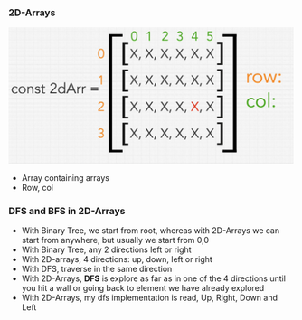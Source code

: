 ### 2D-Arrays

![2d](../img/2d.png)
* Array containing arrays
* Row, col

### DFS and BFS in 2D-Arrays

* With Binary Tree, we start from root, whereas with 2D-Arrays we can start from anywhere, but usually we start from 0,0
* With Binary Tree, any 2 directions left or right
* With 2D-arrays, 4 directions: up, down, left or right
* With DFS, traverse in the same direction
* With 2D-Arrays, **DFS** is explore as far as in one of the 4 directions until you hit a wall or going back to element we have already explored
* With 2D-Arrays, my dfs implementation is read, Up, Right, Down and Left